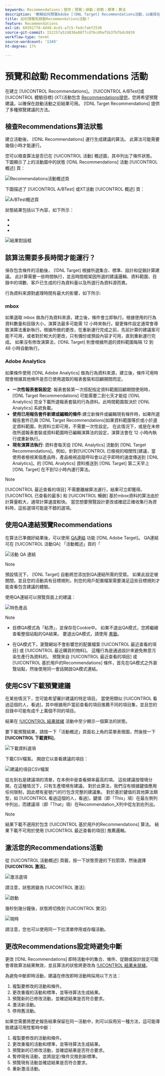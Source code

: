```yaml
---
keywords: Recommendations；提供；預覽；啟動；狀態；標準；算法
description: '瞭解如何預覽Adobe [!DNL Target] Recommendations活動，以確保在啟動活動前有結果。 '
title: 如何預覽和啟動Recommendations活動？
feature: Recommendations
exl-id: 60391778-4d48-4c41-a7c5-fedcfabf2530
source-git-commit: 152257a52d836a88ffcd76cd9af5b3fbfbdc0839
workflow-type: tm+mt
source-wordcount: '1349'
ht-degree: 17%

---
```


# 預覽和啟動 Recommendations 活動

在建立 [!UICONTROL Recommendations]。 [!UICONTROL A/BTest]或 [!UICONTROL 體驗目標] (XT)活動包含 [Recommendations提供](/help/main/c-recommendations/recommendations-as-an-offer.md)，您將希望預覽建議，以確保在啟動活動之前結果可用。 [!DNL Target Recommendations] 提供了多種預覽建議的方法。

## 檢查Recommendations算法狀態

建立活動後， [!DNL Recommendations] 運行生成建議的算法。 此算法可能需要幾個小時才能運行。

您可以檢查算法是否已在 [!UICONTROL 活動] 概述圖，其中列出了條件狀態。 下圖顯示了上的活動圖中的狀態 [!DNL Recommendations] 活動 [!UICONTROL 概述] 頁：

![Recommendations活動概述頁](/help/main/c-recommendations/t-create-recs-activity/assets/recs-overview.png)

下圖描述了 [!UICONTROL A/BTest] 或XT活動 [!UICONTROL 概述] 頁：

![A/BTest概述頁](/help/main/c-recommendations/t-create-recs-activity/assets/ab-overview.png)

狀態結果包括以下內容，如下所示：

* [!UICONTROL 結果就緒]:指示算法已返回結果
* [!UICONTROL 結果未就緒]:表示算法尚未完成運行。
* [!UICONTROL 饋送失敗]:指示無法檢索自定義條件饋送檔案。

![結果對話框](/help/main/c-recommendations/c-algorithms/assets/criteria_status_multi.png)

## 該算法需要多長時間才能運行？

保存包含條件的活動後， [!DNL Target] 根據所選集合、標準、設計和促銷計算建議。 此計算需要一些時間執行，並且時間框架因所選的建議邏輯、資料範圍、目錄中的項數、客戶已生成的行為資料量以及所選行為資料源而異。

行為資料來源對處理時間有最大的影響，如下所示:

### mbox

如果選取 mbox 做為行為資料來源，建立後，條件會立即執行。根據使用的行為資料數量和目錄大小，演算法最多可能需 12 小時來執行。變更條件設定通常會導致演算法重新執行。根據所做的更改，在重新運行完成之前，先前計算的建議案可能不可用，或者對於較大的更改，只有備份或預設內容才可用，直到重新運行完成。 如果沒有修改演算法，[!DNL Target] 則會根據所選的資料範圍每隔 12 到 48 小時自動執行。

### Adobe Analytics

如果條件使用 [!DNL Adobe Analytics] 做為行為資料來源，建立後，條件可用時間會根據其他條件是否已使用選取的報表套裝和回顧期間而定。

* **一次性報表套裝設定**: 報表套裝第一次搭配指定資料範圍回顧期間使用時，[!DNL Target Recommendations] 可能需要二到七天才能從 [!DNL Analytics] 完全下載所選報表套裝的行為資料。此時間範圍取決於 [!DNL Analytics] 系統負載。
* **使用已用報告套件新建或編輯的條件**:建立新條件或編輯現有條件時，如果所選報告套件已與 [!DNL Target Recommendations]如果資料範圍等於或小於選定資料範圍，則資料立即可用，不需要一次性設定。 在此情況下，或是在未修改所選報表套裝或資料範圍時已編輯演算法的設定，演算法會在 12 小時內執行或重新執行。
* **現有演算法執行**: 資料會每天從 [!DNL Analytics] 流動到 [!DNL Target Recommendations]。例如，針對[!UICONTROL 已檢視的相關性]建議，當使用者檢視某個產品時，產品檢視追蹤呼叫會以近乎即時的速度傳送到 [!DNL Analytics]。的 [!DNL Analytics] 資料推送到 [!DNL Target] 第二天早上 [!DNL Target] 在不到12小時內運行算法。

>[!NOTE]
>
>[!UICONTROL 最近查看的項目] 不需要離線算法運行，結果可立即獲得。 [!UICONTROL 已查看的最多] 和 [!UICONTROL 暢銷] 基於mbox資料的算法由於計算量較大，通常計算速度較快。 當您想要預覽設計更改或確認正確收集行為資料時，這些選項可能是不錯的選項。

## 使用QA連結預覽Recommendations

在算法已準備好結果後，可以使用 [QA連結](/help/main/c-activities/c-activity-qa/activity-qa.md) 功能 [!DNL Adobe Target]。 QA連結可在 [!UICONTROL 活動QA] 「活動概述」頁的「

![活動 QA 連結](/help/main/c-recommendations/t-create-recs-activity/assets/qa-link.png)

>[!NOTE]
>
>預設情況下， [!DNL Target] 自動將您添加到QA連結所需的受眾。 如果此設定被關閉，並且您的活動具有目標規則，則您的用戶配置檔案需要滿足這些目標規則才能查看包含建議的體驗。

使用QA連結可以預覽頁面上的建議：

![特色產品](/help/main/c-recommendations/t-create-recs-activity/assets/featured-products.png)

>[!NOTE]
>
>* 目標QA模式為「粘滯」，並保存在Cookie中。 如果不退出QA模式，您將繼續查看整個站點的QA結果。 要退出QA模式，請使用 [書籤](/help/main/c-activities/c-activity-qa/activity-qa-bookmark.md)。
>
>* 在QA模式下，瀏覽網站不會影響您的配置檔案 [!UICONTROL 最近查看的項目] 或 [!UICONTROL 最近購買的物料]。 這種行為是通過設計來避免無意污染生產行為資料的。 預覽來自 [!UICONTROL 最近查看的項目] 或 [!UICONTROL 基於用戶的Recommendations] 條件，首先在QA模式之外瀏覽站點，然後使用同一會話開啟QA模式連結。


## 使用CSV下載預覽建議

在某些情況下，您可能希望審計建議的特定項目。 當使用類似 [!UICONTROL 看過這個的人，看過]，其中根據用戶當前查看的項目推薦不同的項目集，並且您的目錄中可能有成千上萬個不同的項目。

結果在 [!UICONTROL 結果就緒] 活動中至少顯示一個算法的狀態。

要下載預覽結果，請按一下「活動概述」頁面右上角的菜單表徵圖，然後按一下 **[!UICONTROL 下載資料]**。

![下載資料選項](/help/main/c-recommendations/t-create-recs-activity/assets/download-data.png)

下載CSV檔案。 開啟它以查看建議的項目：

![建議的項目CSV檔案](/help/main/c-recommendations/t-create-recs-activity/assets/recommended-items.png)

從左到右是建議項的清單，在本例中是查看頻率最高的項。 這些建議按環境分開，在這種情況下，只有生產環境有建議。 對於此算法，我們沒有根據鍵值應用任何限制，因此標有星號(*)的行包含完整的建議集。 對於基於鍵值的其他算法類型，如 [!UICONTROL 看過這個的人，看過]，鍵值（即「This」項）在最左側列中列出，而建議項（即「That」項）在Recommendation_X列中從左到右列出。

>[!NOTE]
>
>結果下載不適用於包含 [!UICONTROL 基於用戶的Recommendations] 算法。 結果下載不可用於使用 [!UICONTROL 最近查看的項目] 推薦邏輯。

## 激活您的Recommendations活動

從 [!UICONTROL 活動概述] 頁籤，按一下狀態旁邊的下拉箭頭，然後選擇 **[!UICONTROL 激活]**。

![激活選項](/help/main/c-recommendations/t-create-recs-activity/assets/activate.png)

請注意，狀態將變為 [!UICONTROL 激活]:

![啟動](/help/main/c-recommendations/t-create-recs-activity/assets/activating.png)

幾秒到幾分鐘後，狀態將切換到 [!UICONTROL 實況]:

![現時](/help/main/c-recommendations/t-create-recs-activity/assets/live.png)

請注意，您也可以使用同一下拉清單停用或存檔活動。

## 更改Recommendations設定時避免中斷

更改 [!DNL Recommendations] 即時活動中的集合、條件、促銷或設計設定可能會導致算法結果無效，並且算法的狀態將更改為 [!UICONTROL 結果未就緒]。

為避免中斷即時活動，建議在修改即時活動時採用以下方法：

1. 複製要修改的活動和條件。
1. 更改重複的活動和標準，並等待算法生成結果。
1. 預覽新的已修改活動，並確認結果是否符合要求。
1. 激活新活動。
1. 停用舊活動。

如果您需要將歷史報告結果保留在同一活動中，則可以採用另一種方法，這可能導致建議可用性暫時中斷：

1. 複製要修改的活動和條件。
1. 更改重複的活動和標準，並等待算法生成結果。
1. 預覽新的已修改活動，並確認結果是否符合要求。
1. 暫停現有活動，並將設定/條件交換到新標準。
1. 預覽現有活動並確認結果是否符合要求。
1. 重新激活活動。
